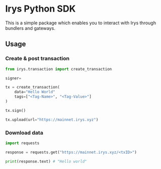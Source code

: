 # Irys Python SDK

This is a simple package which enables you to interact with Irys through bundlers and gateways.


## Usage

### Create & post transaction
```py
from irys.transaction import create_transaction

signer=

tx = create_transaction(
    data="Hello World"
    tags=["<Tag-Name>", "<Tag-Value>"]
)

tx.sign()

tx.upload(url="https://mainnet.irys.xyz")
```

### Download data

```py
import requests

response = requests.get("https://mainnet.irys.xyz/<txID>")

print(response.text) # "Hello world"
```